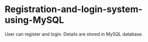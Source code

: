 # Registration-and-login-system-using-MySQL
User can register and login. Details are stored in MySQL database.
